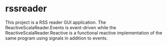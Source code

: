rssreader
=========

This project is a RSS reader GUI application. The ReactiveScalaReader.Events is
event-driven while the ReactiveScalaReader.Reactive is a functional reactive
implementation of the same program using signals in addition to events.
